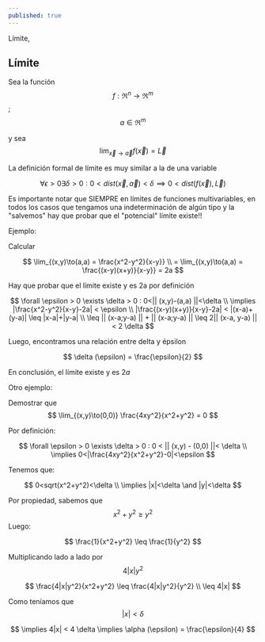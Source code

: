 ```yaml
---
published: true
---
```

Límite,

## Límite

Sea la función $$ f:\Re^n \to \Re^m $$ ; $$ a \in \Re^m $$

y sea $$ \lim_{\vec x\to \vec a} f(\vec x) = \vec L $$

La definición formal de límite es muy similar a la de una variable

$$ \forall \epsilon > 0 \exists \delta > 0 : 0<dist(\vec x,\vec a)<\delta \implies 0<dist(f(\vec x), \vec L) $$

Es importante notar que SIEMPRE en límites de funciones multivariables, en todos los casos que tengamos una indeterminación de algún tipo y la "salvemos" hay que probar que el "potencial" límite existe!!

Ejemplo:

Calcular

$$ \lim_{(x,y)\to(a,a) = \frac{x^2-y^2}{x-y}} \\
= \lim_{(x,y)\to(a,a) = \frac{(x-y)(x+y)}{x-y}} = 2a $$

Hay que probar que el límite existe y es 2a por definición

$$ \forall \epsilon > 0 \exists \delta > 0 : 0<|| (x,y)-(a,a) ||<\delta \\
\implies |\frac{x^2-y^2}{x-y}-2a| < \epsilon \\
|\frac{(x-y)(x+y)}{x-y}-2a| < |(x-a)+(y-a)| \leq |x-a|+|y-a| \\
\leq || (x-a;y-a) || + || (x-a;y-a) || \leq 2|| (x-a, y-a) || < 2 \delta
$$

Luego, encontramos una relación entre delta y épsilon

$$ \delta (\epsilon) = \frac{\epsilon}{2} $$

En conclusión, el límite existe y es $2a$

Otro ejemplo:

Demostrar que $$ \lim_{(x,y)\to(0,0)} \frac{4xy^2}{x^2+y^2} = 0 $$

Por definición:

$$ \forall \epsilon > 0 \exists \delta > 0 : 0 < || (x,y) - (0,0) ||< \delta \\
\implies 0<|\frac{4xy^2}{x^2+y^2}-0|<\epsilon 
$$

Tenemos que:

$$ 0<sqrt(x^2+y^2)<\delta \\
\implies |x|<\delta \and |y|<\delta
$$

Por propiedad, sabemos que $$x^2+y^2 \ge y^2$$
Luego:

$$ \frac{1}{x^2+y^2} \leq \frac{1}{y^2} $$

Multiplicando lado a lado por $$4|x|y^2$$

$$ \frac{4|x|y^2}{x^2+y^2} \leq \frac{4|x|y^2}{y^2} \\
\leq 4|x|
$$

Como teníamos que $$|x|<\delta$$

$$ \implies 4|x| < 4 \delta \implies \alpha (\epsilon) = \frac{\epsilon}{4} $$


